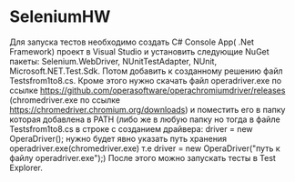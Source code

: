 # SeleniumHW

Для запуска тестов необходимо создать C# Console App( .Net Framework) проект в Visual Studio и установить следующие NuGet пакеты:
Selenium.WebDriver,
NUnitTestAdapter,
NUnit,
Microsoft.NET.Test.Sdk.
<bd>Потом добавить к созданному решению файл Testsfrom1to8.cs.
Кроме этого нужно скачать файл operadriver.exe по ссылке https://github.com/operasoftware/operachromiumdriver/releases (chromedriver.exe по ссылке https://chromedriver.chromium.org/downloads) и поместить его в папку которая добавлена в PATH (либо же в любую папку но тогда в файлe Testsfrom1to8.cs
в строке с созданием драйвера: driver = new OperaDriver(); нужно будет явно указать путь хранения operadriver.exe(chromedriver.exe) т.е driver = new OperaDriver("путь к файлу operadriver.exe");)
После этого можно запускать тесты в Test Explorer.
